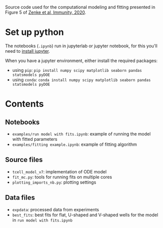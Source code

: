 Source code used for the computational modeling and fitting presented in Figure 5 of [Zenke et al, Immunity, 2020](https://www.sciencedirect.com/science/article/abs/pii/S1074761320300467).

# Set up python

The notebooks (`.ipynb`) run in jupyterlab or jupyter notebook, for this you'll need to [install jupyter](https://jupyter.readthedocs.io/en/latest/install.html).

When you have a jupyter environment, either install the required packages:
* using `pip`: `pip install numpy scipy matplotlib seaborn pandas statsmodels pyDOE`
* using `conda`: `conda install numpy scipy matplotlib seaborn pandas statsmodels pyDOE`

# Contents

## Notebooks
* `examples/run model with fits.ipynb`: example of running the model with fitted parameters
* `examples/fitting example.ipynb`: example of fitting algorithm

## Source files
* `tcell_model_v7`: implementation of ODE model
* `fit_mc.py`: tools for running fits on multiple cores
* `plotting_imports_nb.py`: plotting settings

## Data files
* `expdata`: processed data from experiments
* `best_fits`: best fits for flat, U-shaped and V-shaped wells for the model in `run model with fits.ipynb`
